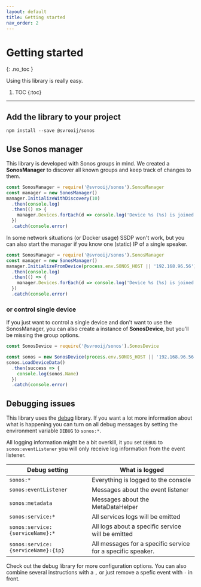 ```yaml
---
layout: default
title: Getting started
nav_order: 2
---
```


# Getting started
{: .no_toc }

Using this library is really easy.

1. TOC
{:toc}

---

## Add the library to your project

`npm install --save @svrooij/sonos`

## Use Sonos manager

This library is developed with Sonos groups in mind. We created a **SonosManager** to discover all known groups and keep track of changes to them.

```js
const SonosManager = require('@svrooij/sonos').SonosManager
const manager = new SonosManager()
manager.InitializeWithDiscovery(10)
  .then(console.log)
  .then(() => {
    manager.Devices.forEach(d => console.log('Device %s (%s) is joined in %s', d.Name, d.uuid, d.GroupName))
  })
  .catch(console.error)
```

In some network situations (or Docker usage) SSDP won't work, but you can also start the manager if you know one (static) IP of a single speaker.

```js
const SonosManager = require('@svrooij/sonos').SonosManager
const manager = new SonosManager()
manager.InitializeFromDevice(process.env.SONOS_HOST || '192.168.96.56')
  .then(console.log)
  .then(() => {
    manager.Devices.forEach(d => console.log('Device %s (%s) is joined in %s', d.Name, d.uuid, d.GroupName))
  })
  .catch(console.error)
```

### or control single device

If you just want to control a single device and don't want to use the SonosManager, you can also create a instance of **SonosDevice**, but you'll be missing the group options.

```js
const SonosDevice = require('@svrooij/sonos').SonosDevice

const sonos = new SonosDevice(process.env.SONOS_HOST || '192.168.96.56')
sonos.LoadDeviceData()
  .then(success => {
    console.log(sonos.Name)
  })
  .catch(console.error)
```

## Debugging issues

This library uses the [debug](https://www.npmjs.com/package/debug) library. If you want a lot more information about what is happening you can turn on all debug messages by setting the environment variable `DEBUG` to `sonos:*`.

All logging information might be a bit overkill, it you set `DEBUG` to `sonos:eventListener` you will only receive log information from the event listener.

| Debug setting | What is logged |
|---------------|----------------|
| `sonos:*` | Everything is logged to the console |
| `sonos:eventListener` | Messages about the event listener |
| `sonos:metadata` | Messages about the MetaDataHelper |
| `sonos:service:*` | All services logs will be emitted |
| `sonos:service:{serviceName}:*` | All logs about a specific service will be emitted |
| `sonos:service:{serviceName}:{ip}` | All messages for a specific service for a specific speaker. |

Check out the debug library for more configuration options. You can also combine several instructions with a `,` or just remove a spefic event with `-` in front.
